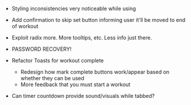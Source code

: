 
- Styling inconsistencies very noticeable while using
- Add confirmation to skip set button informing user it'll be moved to end of workout
- Exploit radix more. More tooltips, etc. Less info just there.



- PASSWORD RECOVERY!

- Refactor Toasts for workout complete
    - Redesign how mark complete buttons work/appear based on whether they can be used
    - More feedback that you must start a workout


- Can timer countdown provide sound/visuals while tabbed?